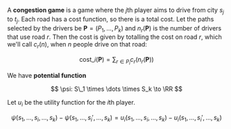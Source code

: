 A **congestion game** is a game where the $j$th player aims to drive from city $s_j$ to $t_j$. Each road has a cost function, so there is a total cost. Let the paths selected by the drivers be $\mathbf{P} = (P_1, \dots, P_k)$ and $n_r(\mathbf{P})$ is the number of drivers that use road $r$. Then the cost is given by totalling the cost on road $r$, which we'll call $c_r(n)$, when $n$ people drive on that road:

$$
\mathsf{cost}\_i(\mathbf{P}) = \sum_{r \in P_i} c_r(n_r(\mathbf{P}))
$$

We have **potential function**

$$
\psi: S\_1 \times \dots \times S_k \to \RR
$$

Let $u_i$ be the utility function for the $i$th player.

$$
\psi(s_1, \dots, s_i, \dots, s_k) - \psi(s_1, \dots, s_i', \dots, s_k) = u_i(s_1, \dots, s_i, \dots, s_k) - u_i(s_1, \dots, s_i', \dots, s_k)
$$